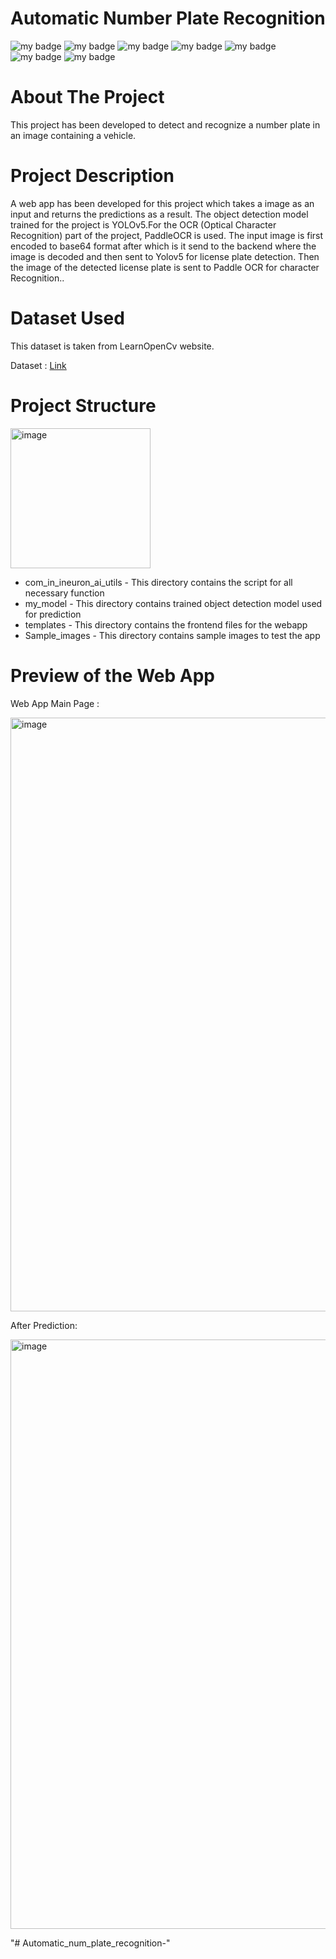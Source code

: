 # Automatic Number Plate Recognition
![my badge](https://img.shields.io/badge/Python-3-blue)
![my badge](https://img.shields.io/badge/Deep-Learning-brightgreen)
![my badge](https://img.shields.io/badge/Flask-App-green)
![my badge](https://img.shields.io/badge/Object-Detection-yellowgreen)
![my badge](https://img.shields.io/badge/YOLO-v5-orange)
![my badge](https://img.shields.io/badge/Paddle-OCR-purple)
![my badge](https://img.shields.io/badge/-GIT-green)

# About The Project

This project has been developed to detect and recognize a number plate in an image containing a vehicle.

# Project Description 

A web app has been developed for this project which takes a image as an input and returns the predictions as a result. The object detection model trained for the project is YOLOv5.For the OCR (Optical Character Recognition) part of the project, PaddleOCR is used. The input image is first encoded to base64 format after which is it send to the backend where the image is decoded and then sent to Yolov5 for license plate detection. Then the image of the detected license plate is sent to Paddle OCR for character Recognition..

# Dataset Used

This dataset is taken from LearnOpenCv website.

Dataset : [Link](https://learnopencv.com/automatic-license-plate-recognition-using-deep-learning#Detection-of-License-plate-using-YOLOv4)

# Project Structure


<img width="224" alt="image" src="https://user-images.githubusercontent.com/58848985/177536115-b7eed8ca-abd9-4c87-9c4c-df1e11d766ed.png">


* com_in_ineuron_ai_utils - This directory contains the script for all necessary function
* my_model - This directory contains trained object detection model used for prediction
* templates - This directory contains the frontend files for the webapp
* Sample_images - This directory contains sample images to test the app

# Preview of the Web App

Web App Main Page :

<img width="950" alt="image" src="https://user-images.githubusercontent.com/58848985/177536510-8ac0efe4-eb8f-4bb3-9e0d-cefc74731365.png">

After Prediction: 

<img width="943" alt="image" src="https://user-images.githubusercontent.com/58848985/177536650-65aa87fc-bd94-4f3a-b1da-973d89f9c127.png">


"# Automatic_num_plate_recognition-" 
